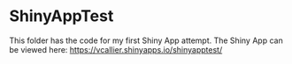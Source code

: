 # ShinyAppTest
This folder has the code for my first Shiny App attempt. 
The Shiny App can be viewed here: https://vcallier.shinyapps.io/shinyapptest/
